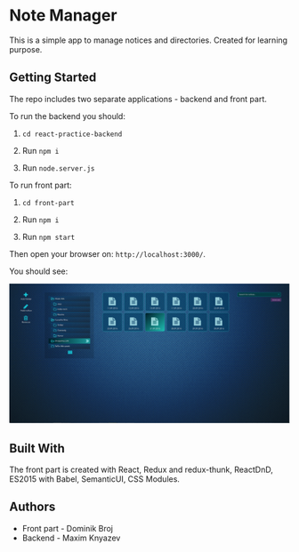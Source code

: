 # Note Manager

This is a simple app to manage notices and directories. Created for learning purpose.

## Getting Started

The repo includes two separate applications - backend and front part.

To run the backend you should:

1) ```cd react-practice-backend```

2) Run ```npm i```

3) Run ```node.server.js```


To run front part:

1) ```cd front-part```

2) Run ```npm i```

3) Run ```npm start```


Then open your browser on: ```http://localhost:3000/```.


You should see:

![note manager index](./readme-img.png)


## Built With

The front part is created with React, Redux and redux-thunk, ReactDnD, ES2015 with Babel, SemanticUI, CSS Modules.

## Authors

* Front part - Dominik Broj
* Backend - Maxim Knyazev

